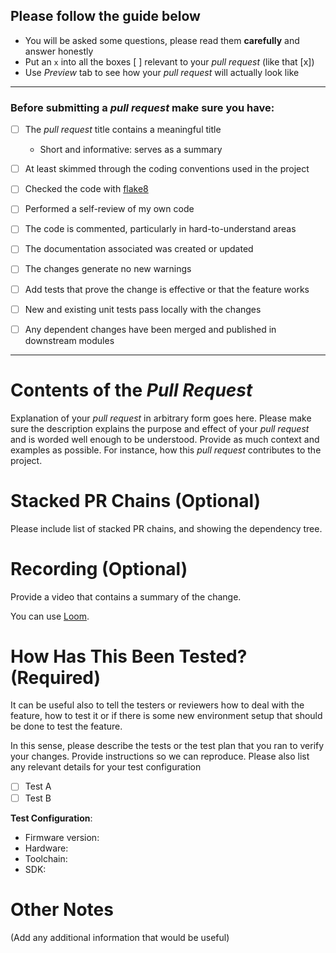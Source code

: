 <!-- Preambule -->

## Please follow the guide below

- You will be asked some questions, please read them **carefully** and answer honestly
- Put an `x` into all the boxes [ ] relevant to your *pull request* (like that [x])
- Use *Preview* tab to see how your *pull request* will actually look like

---

### Before submitting a *pull request* make sure you have:
- [ ] The *pull request* title contains a meaningful title
  - Short and informative: serves as a summary 
- [ ] At least skimmed through the coding conventions used in the project
- [ ] Checked the code with [flake8](https://pypi.python.org/pypi/flake8)
- [ ] Performed a self-review of my own code
- [ ] The code is commented, particularly in hard-to-understand areas
- [ ] The documentation associated was created or updated
- [ ] The changes generate no new warnings
- [ ] Add tests that prove the change is effective or that the feature works
- [ ] New and existing unit tests pass locally with the changes
- [ ] Any dependent changes have been merged and published in downstream modules


---
<!-- Describe what you've done -->

# Contents of the *Pull Request*

Explanation of your *pull request* in arbitrary form goes here. Please make sure the description explains the purpose and effect of your *pull request* and is worded well enough to be understood. Provide as much context and examples as possible. For instance, how this *pull request* contributes to the project.

# Stacked PR Chains (Optional)

Please include list of stacked PR chains, and showing the dependency tree.

# Recording (Optional)

Provide a video that contains a summary of the change.

You can use [Loom](https://www.loom.com/).

# How Has This Been Tested? (Required)

It can be useful also to tell the testers or reviewers how to deal with the feature, how to test it or if there is some new environment setup that should be done to test the feature.

In this sense, please describe the tests or the test plan that you ran to verify your changes. Provide instructions so we can reproduce. Please also list any relevant details for your test configuration

- [ ] Test A
- [ ] Test B

**Test Configuration**:
* Firmware version:
* Hardware:
* Toolchain:
* SDK:

# Other Notes

(Add any additional information that would be useful)